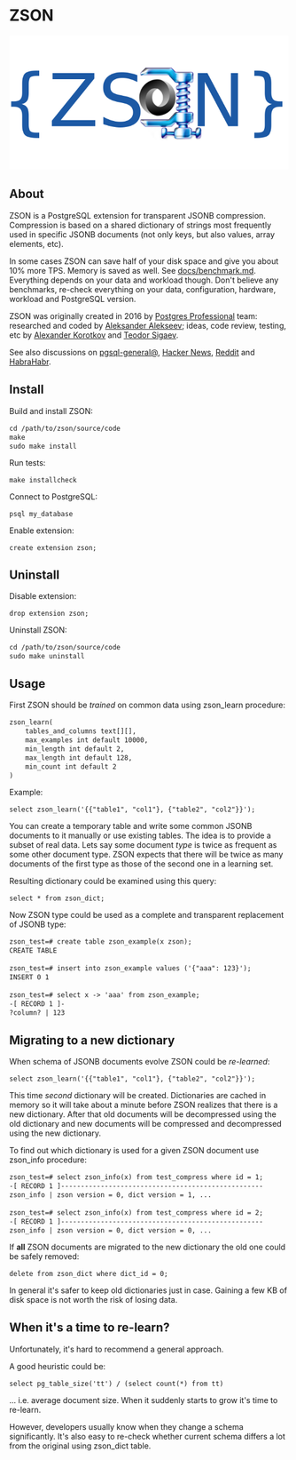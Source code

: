 # ZSON

![ZSON Logo](img/zson-logo.png)

## About

ZSON is a PostgreSQL extension for transparent JSONB compression. Compression is based on a shared dictionary of strings most frequently used in specific JSONB documents (not only keys, but also values, array elements, etc).

In some cases ZSON can save half of your disk space and give you about 10% more TPS. Memory is saved as well. See [docs/benchmark.md](docs/benchmark.md). Everything depends on your data and workload though. Don't believe any benchmarks, re-check everything on your data, configuration, hardware, workload and PostgreSQL version.

ZSON was originally created in 2016 by [Postgres Professional](https://postgrespro.ru/) team: researched and coded by [Aleksander Alekseev](http://eax.me/); ideas, code review, testing, etc by [Alexander Korotkov](http://akorotkov.github.io/) and [Teodor Sigaev](http://www.sigaev.ru/).

See also discussions on [pgsql-general@](https://www.postgresql.org/message-id/flat/20160930185801.38654a1c%40e754), [Hacker News](https://news.ycombinator.com/item?id=12633486), [Reddit](https://www.reddit.com/r/PostgreSQL/comments/55mr4r/zson_postgresql_extension_for_transparent_jsonb/) and [HabraHabr](https://habrahabr.ru/company/postgrespro/blog/312006/).

## Install

Build and install ZSON:

```
cd /path/to/zson/source/code
make
sudo make install
```

Run tests:

```
make installcheck
```

Connect to PostgreSQL:

```
psql my_database
```

Enable extension:

```
create extension zson;
```

## Uninstall

Disable extension:

```
drop extension zson;
```

Uninstall ZSON:

```
cd /path/to/zson/source/code
sudo make uninstall
```

## Usage

First ZSON should be *trained* on common data using zson_learn procedure:

```
zson_learn(
    tables_and_columns text[][],
    max_examples int default 10000,
    min_length int default 2,
    max_length int default 128,
    min_count int default 2
)
```

Example:

```
select zson_learn('{{"table1", "col1"}, {"table2", "col2"}}');
```

You can create a temporary table and write some common JSONB documents to it manually or use existing tables. The idea is to provide a subset of real data. Lets say some document *type* is twice as frequent as some other document type. ZSON expects that there will be twice as many documents of the first type as those of the second one in a learning set.

Resulting dictionary could be examined using this query:

```
select * from zson_dict;
```

Now ZSON type could be used as a complete and transparent replacement of JSONB type:

```
zson_test=# create table zson_example(x zson);
CREATE TABLE

zson_test=# insert into zson_example values ('{"aaa": 123}');
INSERT 0 1

zson_test=# select x -> 'aaa' from zson_example;
-[ RECORD 1 ]-
?column? | 123
```

## Migrating to a new dictionary

When schema of JSONB documents evolve ZSON could be *re-learned*:

```
select zson_learn('{{"table1", "col1"}, {"table2", "col2"}}');
```

This time *second* dictionary will be created. Dictionaries are cached in memory so it will take about a minute before ZSON realizes that there is a new dictionary. After that old documents will be decompressed using the old dictionary and new documents will be compressed and decompressed using the new dictionary.

To find out which dictionary is used for a given ZSON document use zson_info procedure:

```
zson_test=# select zson_info(x) from test_compress where id = 1;
-[ RECORD 1 ]---------------------------------------------------
zson_info | zson version = 0, dict version = 1, ...

zson_test=# select zson_info(x) from test_compress where id = 2;
-[ RECORD 1 ]---------------------------------------------------
zson_info | zson version = 0, dict version = 0, ...
```

If **all** ZSON documents are migrated to the new dictionary the old one could be safely removed:

```
delete from zson_dict where dict_id = 0;
```

In general it's safer to keep old dictionaries just in case. Gaining a few KB of disk space is not worth the risk of losing data.

## When it's a time to re-learn?

Unfortunately, it's hard to recommend a general approach.

A good heuristic could be:

```
select pg_table_size('tt') / (select count(*) from tt)
```

... i.e. average document size. When it suddenly starts to grow it's time to re-learn.

However, developers usually know when they change a schema significantly. It's also easy to re-check whether current schema differs a lot from the original using zson_dict table.

